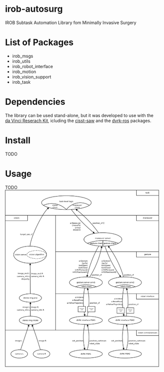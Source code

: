 # irob-autosurg
IROB Subtask Automation Library fom Minimally Invasive Surgery

# List of Packages
* irob_msgs
* irob_utils
* irob_robot_interface
* irob_motion
* irob_vision_support
* irob_task

# Dependencies
The library can be used stand-alone, but it was developed to use with the [da Vinci Reserach Kit](https://github.com/jhu-dvrk/sawIntuitiveResearchKit/wiki), icluding the [cisst-saw](https://github.com/jhu-cisst/cisst/wiki/Compiling-cisst-and-SAW-with-CMake#13-building-using-catkin-build-tools-for-ros) and the [dvrk-ros](https://github.com/jhu-dvrk/sawIntuitiveResearchKit/wiki/CatkinBuild#dvrk-ros) packages.

# Install
TODO

# Usage
TODO
![alt tag](docs/irob-autosurg-blockdiagram.png)
